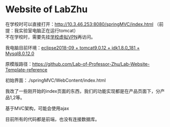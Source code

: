 # Website of LabZhu  

在学校时可以直接打开：http://10.3.46.253:8080/springMVC/index.html （前提：我实验室电脑正在运行tomcat）  
不在学校时，需要先挂[学校虚拟VPN](http://www.cup.edu.cn/nic/service/106356.htm)再访问。

我电脑目前环境：[eclipse2018-09 + tomcat9.0.12 + jdk1.8.0_181 + Mysql8.0.12.0](https://github.com/Lab-of-Professor-Zhu/GitHub-and-JavaWeb-for-Windows)

原模版路径：https://github.com/Lab-of-Professor-Zhu/Lab-Website-Template-reference

初始界面：./springMVC/WebContent/index.html

我改了一些刚开始的index页面的东西，我们的功能实现都是在产品页面下，分产品1,2等。

基于MVC架构，可能会使用ajax

目前所有的代码都是前端，也没有连接数据库。
